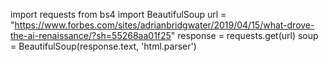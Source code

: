 import requests 
from bs4 import BeautifulSoup 
url = "https://www.forbes.com/sites/adrianbridgwater/2019/04/15/what-drove-the-ai-renaissance/?sh=55268aa01f25"
response = requests.get(url)
soup = BeautifulSoup(response.text, 'html.parser')
